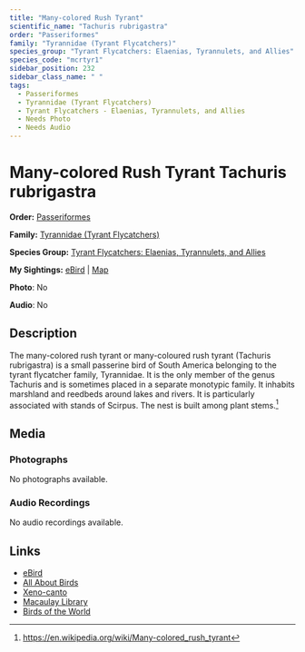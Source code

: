 ```yaml
---
title: "Many-colored Rush Tyrant"
scientific_name: "Tachuris rubrigastra"
order: "Passeriformes"
family: "Tyrannidae (Tyrant Flycatchers)"
species_group: "Tyrant Flycatchers: Elaenias, Tyrannulets, and Allies"
species_code: "mcrtyr1"
sidebar_position: 232
sidebar_class_name: " "
tags: 
  - Passeriformes
  - Tyrannidae (Tyrant Flycatchers)
  - Tyrant Flycatchers - Elaenias, Tyrannulets, and Allies
  - Needs Photo
  - Needs Audio
---
```


# Many-colored Rush Tyrant <span className='sci_name'>Tachuris rubrigastra</span>

**Order:** [Passeriformes](/tags/passeriformes)

**Family:** [Tyrannidae (Tyrant Flycatchers)](/tags/tyrannidae-tyrant-flycatchers)

**Species Group:** [Tyrant Flycatchers: Elaenias, Tyrannulets, and Allies](/tags/tyrant-flycatchers-elaenias-tyrannulets-and-allies)

**My Sightings:** [eBird](https://ebird.org/lifelist?r=world&time=life&spp=mcrtyr1) | [Map](/map?species_code=mcrtyr1)

**Photo**: No 

**Audio**: No

## Description
The many-colored rush tyrant or many-coloured rush tyrant (Tachuris rubrigastra) is a small passerine bird of South America belonging to the tyrant flycatcher family, Tyrannidae. It is the only member of the genus Tachuris and is sometimes placed in a separate monotypic family. It inhabits marshland and reedbeds around lakes and rivers. It is particularly associated with stands of Scirpus. The nest is built among plant stems.[^1]

[^1]: https://en.wikipedia.org/wiki/Many-colored_rush_tyrant

## Media
### Photographs
No photographs available.

### Audio Recordings
No audio recordings available.

## Links
* [eBird](https://ebird.org/species/mcrtyr1) 
* [All About Birds](https://www.allaboutbirds.org/guide/mcrtyr1) 
* [Xeno-canto](https://www.xeno-canto.org/species/tachuris-rubrigastra) 
* [Macaulay Library](https://search.macaulaylibrary.org/catalog?taxonCode=mcrtyr1&sort=rating_rank_desc)
* [Birds of the World](https://birdsoftheworld.org/bow/species/mcrtyr1)
